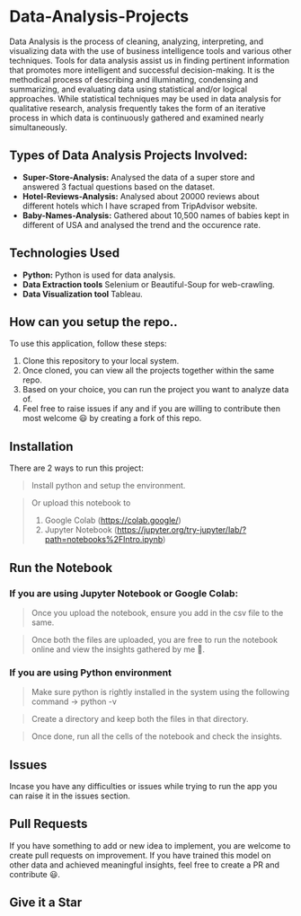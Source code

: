 # Data-Analysis-Projects

Data Analysis is the process of cleaning, analyzing, interpreting, and visualizing data with the use of business intelligence tools and various other techniques. Tools for data analysis assist us in finding pertinent information that promotes more intelligent and successful decision-making. It is the methodical process of describing and illuminating, condensing and summarizing, and evaluating data using statistical and/or logical approaches. While statistical techniques may be used in data analysis for qualitative research, analysis frequently takes the form of an iterative process in which data is continuously gathered and examined nearly simultaneously. 

## Types of Data Analysis Projects Involved:

- **Super-Store-Analysis:** Analysed the data of a super store and answered 3 factual questions based on the dataset.
- **Hotel-Reviews-Analysis:** Analysed about 20000 reviews about different hotels which I have scraped from TripAdvisor website.
- **Baby-Names-Analysis:** Gathered about 10,500 names of babies kept in different of USA and analysed the trend and the occurence rate.

## Technologies Used

- **Python:** Python is used for data analysis.
- **Data Extraction tools** Selenium or Beautiful-Soup for web-crawling.
- **Data Visualization tool** Tableau.
  
## How can you setup the repo..

To use this application, follow these steps:

1. Clone this repository to your local system.
2. Once cloned, you can view all the projects together within the same repo.
3. Based on your choice, you can run the project you want to analyze data of.
4. Feel free to raise issues if any and if you are willing to contribute then most welcome :smiley: by creating a fork of this repo.

## Installation  

There are 2 ways to run this project:
  
> Install python and setup the environment.

> Or upload this notebook to 
> 1. Google Colab (https://colab.google/) 
> 2. Jupyter Notebook (https://jupyter.org/try-jupyter/lab/?path=notebooks%2FIntro.ipynb)
  

## Run the Notebook

  

### If you are using Jupyter Notebook or Google Colab:

  

> Once you upload the notebook, ensure you add in the csv file to the same.

  

> Once both the files are uploaded, you are free to run the notebook online and view the insights gathered by me :star_struck:.

  

### If you are using Python environment

  

> Make sure python is rightly installed in the system using the following command -> python -v

  

> Create a directory and keep both the files in that directory.

  

> Once done, run all the cells of the notebook and check the insights.

## Issues

  

Incase you have any difficulties or issues while trying to run the app you can raise it in the issues section.

  

## Pull Requests

  

If you have something to add or new idea to implement, you are welcome to create pull requests on improvement. If you have trained this model on other data and achieved meaningful insights, feel free to create a PR and contribute :smiley:.

  

## Give it a Star